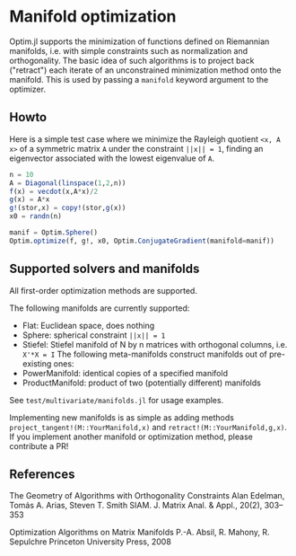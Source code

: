 # Manifold optimization
Optim.jl supports the minimization of functions defined on Riemannian manifolds, i.e. with simple constraints such as normalization and orthogonality. The basic idea of such algorithms is to project back ("retract") each iterate of an unconstrained minimization method onto the manifold. This is used by passing a `manifold` keyword argument to the optimizer.

## Howto
Here is a simple test case where we minimize the Rayleigh quotient `<x, A x>` of a symmetric matrix `A` under the constraint `||x|| = 1`, finding an eigenvector associated with the lowest eigenvalue of `A`.
```julia
n = 10
A = Diagonal(linspace(1,2,n))
f(x) = vecdot(x,A*x)/2
g(x) = A*x
g!(stor,x) = copy!(stor,g(x))
x0 = randn(n)

manif = Optim.Sphere()
Optim.optimize(f, g!, x0, Optim.ConjugateGradient(manifold=manif))
```

## Supported solvers and manifolds
All first-order optimization methods are supported.

The following manifolds are currently supported:
* Flat: Euclidean space, does nothing
* Sphere: spherical constraint `||x|| = 1`
* Stiefel: Stiefel manifold of N by n matrices with orthogonal columns, i.e. `X'*X = I`
The following meta-manifolds construct manifolds out of pre-existing ones:
* PowerManifold: identical copies of a specified manifold
* ProductManifold: product of two (potentially different) manifolds

See `test/multivariate/manifolds.jl` for usage examples.

Implementing new manifolds is as simple as adding methods `project_tangent!(M::YourManifold,x)` and `retract!(M::YourManifold,g,x)`. If you implement another manifold or optimization method, please contribute a PR!

## References
The Geometry of Algorithms with Orthogonality Constraints
Alan Edelman, Tomás A. Arias, Steven T. Smith
SIAM. J. Matrix Anal. & Appl., 20(2), 303–353

Optimization Algorithms on Matrix Manifolds 
P.-A. Absil, R. Mahony, R. Sepulchre
Princeton University Press, 2008
